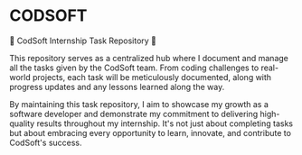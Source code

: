 # CODSOFT
 📁 CodSoft Internship Task Repository 📁

This repository serves as a centralized hub where I document and manage all the tasks given by the CodSoft team. From coding challenges to real-world projects, each task will be meticulously documented, along with progress updates and any lessons learned along the way.

By maintaining this task repository, I aim to showcase my growth as a software developer and demonstrate my commitment to delivering high-quality results throughout my internship. It's not just about completing tasks but about embracing every opportunity to learn, innovate, and contribute to CodSoft's success.
